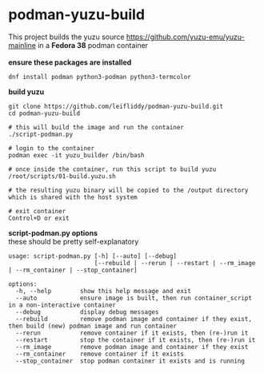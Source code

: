 # podman-yuzu-build
This project builds the yuzu source https://github.com/yuzu-emu/yuzu-mainline in a **Fedora 38** podman container  
\
**ensure these packages are installed**
```
dnf install podman python3-podman python3-termcolor   
```

**build yuzu**
```
git clone https://github.com/leifliddy/podman-yuzu-build.git
cd podman-yuzu-build  

# this will build the image and run the container   
./script-podman.py

# login to the container 
podman exec -it yuzu_builder /bin/bash

# once inside the container, run this script to build yuzu
/root/scripts/01-build.yuzu.sh

# the resulting yuzu binary will be copied to the /output directory which is shared with the host system

# exit container
Control+D or exit
```

**script-podman.py options**  
these should be pretty self-explanatory
```
usage: script-podman.py [-h] [--auto] [--debug]
                        [--rebuild | --rerun | --restart | --rm_image | --rm_container | --stop_container]

options:
  -h, --help        show this help message and exit
  --auto            ensure image is built, then run container_script in a non-interactive container
  --debug           display debug messages
  --rebuild         remove podman image and container if they exist, then build (new) podman image and run container
  --rerun           remove container if it exists, then (re-)run it
  --restart         stop the container if it exists, then (re-)run it
  --rm_image        remove podman image and container if they exist
  --rm_container    remove container if it exists
  --stop_container  stop podman container it exists and is running
```
